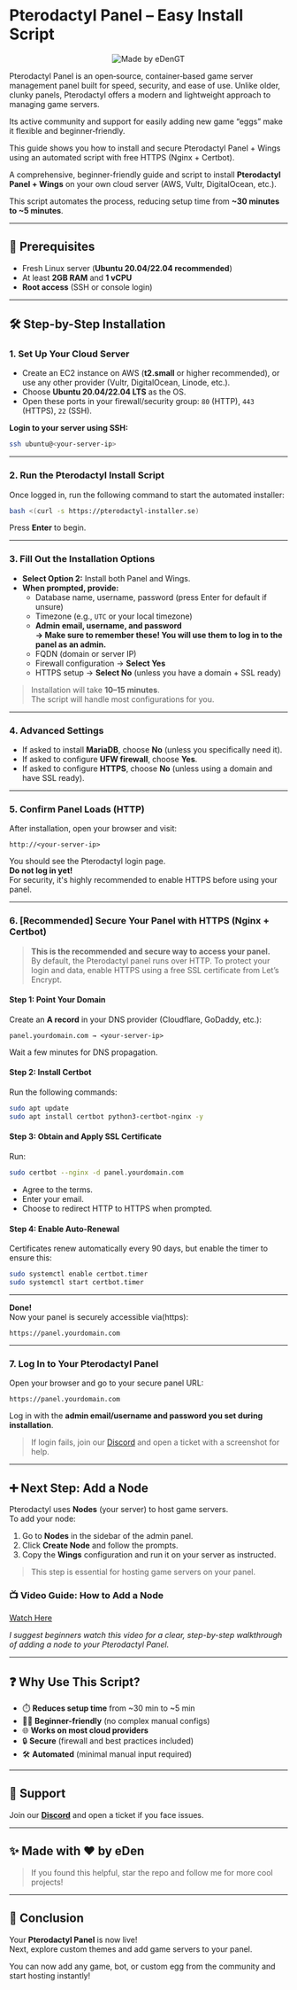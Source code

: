 # Pterodactyl Panel – Easy Install Script

<div align="center">
  <img src="https://img.shields.io/badge/Made%20by-eDen-blueviolet?style=for-the-badge&logo=github" alt="Made by eDenGT">
</div>

Pterodactyl Panel is an open‑source, container‑based game server management panel built for speed, security, and ease of use. Unlike older, clunky panels, Pterodactyl offers a modern and lightweight approach to managing game servers.

Its active community and support for easily adding new game “eggs” make it flexible and beginner‑friendly.

This guide shows you how to install and secure Pterodactyl Panel + Wings using an automated script with free HTTPS (Nginx + Certbot).

A comprehensive, beginner-friendly guide and script to install **Pterodactyl Panel + Wings** on your own cloud server (AWS, Vultr, DigitalOcean, etc.).

This script automates the process, reducing setup time from **~30 minutes to ~5 minutes**.

---

## 🚦 Prerequisites

-   Fresh Linux server (**Ubuntu 20.04/22.04 recommended**)
-   At least **2GB RAM** and **1 vCPU**
-   **Root access** (SSH or console login)

---

## 🛠️ Step-by-Step Installation

### 1. Set Up Your Cloud Server

-   Create an EC2 instance on AWS (**t2.small** or higher recommended), or use any other provider (Vultr, DigitalOcean, Linode, etc.).
-   Choose **Ubuntu 20.04/22.04 LTS** as the OS.
-   Open these ports in your firewall/security group: `80` (HTTP), `443` (HTTPS), `22` (SSH).

**Login to your server using SSH:**

```bash
ssh ubuntu@<your-server-ip>
```

---

### 2. Run the Pterodactyl Install Script

Once logged in, run the following command to start the automated installer:

```bash
bash <(curl -s https://pterodactyl-installer.se)
```

Press **Enter** to begin.

---

### 3. Fill Out the Installation Options

-   **Select Option 2:** Install both Panel and Wings.
-   **When prompted, provide:**
    -   Database name, username, password (press Enter for default if unsure)
    -   Timezone (e.g., `UTC` or your local timezone)
    -   **Admin email, username, and password**  
        **→ Make sure to remember these! You will use them to log in to the panel as an admin.**
    -   FQDN (domain or server IP)
    -   Firewall configuration → **Select Yes**
    -   HTTPS setup → **Select No** (unless you have a domain + SSL ready)

> Installation will take **10–15 minutes**.  
> The script will handle most configurations for you.

---

### 4. Advanced Settings

-   If asked to install **MariaDB**, choose **No** (unless you specifically need it).
-   If asked to configure **UFW firewall**, choose **Yes**.
-   If asked to configure **HTTPS**, choose **No** (unless using a domain and have SSL ready).

---

### 5. Confirm Panel Loads (HTTP)

After installation, open your browser and visit:

```
http://<your-server-ip>
```

You should see the Pterodactyl login page.  
**Do not log in yet!**  
For security, it's highly recommended to enable HTTPS before using your panel.

---

### 6. [Recommended] Secure Your Panel with HTTPS (Nginx + Certbot)

> **This is the recommended and secure way to access your panel.**  
> By default, the Pterodactyl panel runs over HTTP. To protect your login and data, enable HTTPS using a free SSL certificate from Let’s Encrypt.

#### Step 1: Point Your Domain

Create an **A record** in your DNS provider (Cloudflare, GoDaddy, etc.):

```
panel.yourdomain.com → <your-server-ip>
```

Wait a few minutes for DNS propagation.

#### Step 2: Install Certbot

Run the following commands:

```bash
sudo apt update
sudo apt install certbot python3-certbot-nginx -y
```

#### Step 3: Obtain and Apply SSL Certificate

Run:

```bash
sudo certbot --nginx -d panel.yourdomain.com
```

-   Agree to the terms.
-   Enter your email.
-   Choose to redirect HTTP to HTTPS when prompted.

#### Step 4: Enable Auto-Renewal

Certificates renew automatically every 90 days, but enable the timer to ensure this:

```bash
sudo systemctl enable certbot.timer
sudo systemctl start certbot.timer
```

---

**Done!**  
Now your panel is securely accessible via(https):

```
https://panel.yourdomain.com
```

---

### 7. Log In to Your Pterodactyl Panel

Open your browser and go to your secure panel URL:

```
https://panel.yourdomain.com
```

Log in with the **admin email/username and password you set during installation**.

> If login fails, join our [Discord](https://discord.gg/bpp8Fmv6bs) and open a ticket with a screenshot for help.

---

## ➕ Next Step: Add a Node

Pterodactyl uses **Nodes** (your server) to host game servers.  
To add your node:

1. Go to **Nodes** in the sidebar of the admin panel.
2. Click **Create Node** and follow the prompts.
3. Copy the **Wings** configuration and run it on your server as instructed.

> This step is essential for hosting game servers on your panel.

### 📺 Video Guide: How to Add a Node

[Watch Here](https://youtu.be/ra9bx3DiFXw?si=Y9dHqBS2GTyoDtfx) <!-- Replace # with your actual video link if available -->

_I suggest beginners watch this video for a clear, step-by-step walkthrough of adding a node to your Pterodactyl Panel._

---

## ❓ Why Use This Script?

-   ⏱️ **Reduces setup time** from ~30 min to ~5 min
-   🧑‍💻 **Beginner-friendly** (no complex manual configs)
-   🌐 **Works on most cloud providers**
-   🔒 **Secure** (firewall and best practices included)
-   🛠️ **Automated** (minimal manual input required)

---

## 🛟 Support

Join our **[Discord](https://discord.gg/bpp8Fmv6bs)** and open a ticket if you face issues.

---

## ✨ Made with ❤️ by eDen

> If you found this helpful, star the repo and follow me for more cool projects!

---

## 🎉 Conclusion

Your **Pterodactyl Panel** is now live!  
Next, explore custom themes and add game servers to your panel.

You can now add any game, bot, or custom egg from the community and start hosting instantly!
